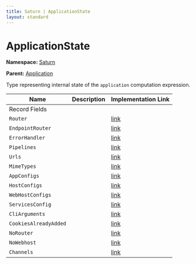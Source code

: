 ```yaml
---
title: Saturn | ApplicationState
layout: standard
---
```


# ApplicationState

**Namespace:** [Saturn](./saturn.html)

**Parent:** [Application](./saturn-application.html)

Type representing internal state of the `application` computation expression.

| Name                  | Description | Implementation Link                                                                            |
|-----------------------|-------------|------------------------------------------------------------------------------------------------|
| Record Fields         |             |                                                                                                |
| `Router`              |             | [link](https://github.com/SaturnFramework/Saturn/tree/master/src/Saturn/Application.fs#L37-37) |
| `EndpointRouter`      |             | [link](https://github.com/SaturnFramework/Saturn/tree/master/src/Saturn/Application.fs#L38-38) |
| `ErrorHandler`        |             | [link](https://github.com/SaturnFramework/Saturn/tree/master/src/Saturn/Application.fs#L39-39) |
| `Pipelines`           |             | [link](https://github.com/SaturnFramework/Saturn/tree/master/src/Saturn/Application.fs#L40-40) |
| `Urls`                |             | [link](https://github.com/SaturnFramework/Saturn/tree/master/src/Saturn/Application.fs#L41-41) |
| `MimeTypes`           |             | [link](https://github.com/SaturnFramework/Saturn/tree/master/src/Saturn/Application.fs#L42-42) |
| `AppConfigs`          |             | [link](https://github.com/SaturnFramework/Saturn/tree/master/src/Saturn/Application.fs#L43-43) |
| `HostConfigs`         |             | [link](https://github.com/SaturnFramework/Saturn/tree/master/src/Saturn/Application.fs#L44-44) |
| `WebHostConfigs`      |             | [link](https://github.com/SaturnFramework/Saturn/tree/master/src/Saturn/Application.fs#L45-45) |
| `ServicesConfig`      |             | [link](https://github.com/SaturnFramework/Saturn/tree/master/src/Saturn/Application.fs#L46-46) |
| `CliArguments`        |             | [link](https://github.com/SaturnFramework/Saturn/tree/master/src/Saturn/Application.fs#L47-47) |
| `CookiesAlreadyAdded` |             | [link](https://github.com/SaturnFramework/Saturn/tree/master/src/Saturn/Application.fs#L48-48) |
| `NoRouter`            |             | [link](https://github.com/SaturnFramework/Saturn/tree/master/src/Saturn/Application.fs#L49-49) |
| `NoWebhost`           |             | [link](https://github.com/SaturnFramework/Saturn/tree/master/src/Saturn/Application.fs#L50-50) |
| `Channels`            |             | [link](https://github.com/SaturnFramework/Saturn/tree/master/src/Saturn/Application.fs#L51-51) |
